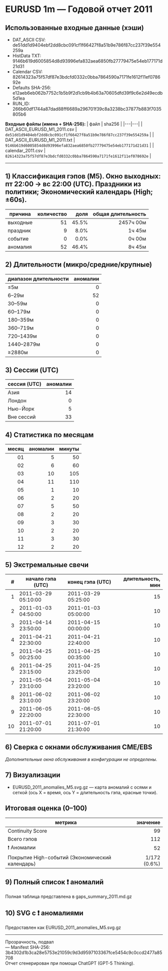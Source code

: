 # EURUSD 1m — Годовой отчет 2011

## Использованные входные данные (хэши)
- DAT_ASCII CSV: de51dd1d9404ebf2dd8cbc091cf1f66427f8a51b9e786f87cc237f39e554259a  
- HistData TXT: 9146b619d6005854d8d93996efa832aea6850fb27779475e54eb177171d21d31  
- Calendar CSV: 82614323a75f57df87e3bdcfd0332c0bba7864590a7171fe1612f11ef078692e  
- Defaults SHA-256: e12aeb6eb062b7752c1b5b9f2d1cb9b4b63a70605dfd39f9c6e2d49ecdb5d1ea  
- RUN_ID: 266b60df1744a87dad88ff6689a296701f39c8a3238bc37877b883f7035805b6  

**Входные файлы (имена + SHA-256):**
| файл | sha256 |
|---|---|
| DAT_ASCII_EURUSD_M1_2011.csv | `de51dd1d9404ebf2dd8cbc091cf1f66427f8a51b9e786f87cc237f39e554259a` |
| DAT_ASCII_EURUSD_M1_2011.txt | `9146b619d6005854d8d93996efa832aea6850fb27779475e54eb177171d21d31` |
| calendar_2011.csv | `82614323a75f57df87e3bdcfd0332c0bba7864590a7171fe1612f11ef078692e` |

---

## 1) Классификация гэпов (M5). Окно выходных: пт 22:00 → вс 22:00 (UTC). Праздники из политики; Экономический календарь (High; ±60s).
| причина | количество | доля | общая длительность |
|---|---:|---:|---:|
| выходные | 51 | 45.5% | 2457ч 00м |
| праздник | 9 | 8.0% | 1ч 45м |
| событие | 0 | 0.0% | 0ч 00м |
| аномалия | 52 | 46.4% | 8ч 45м |

## 2) Длительности (микро/средние/крупные)
| диапазон длительности | аномалии |
|---|---:|
| ≤5м | 0 |
| 6–29м | 52 |
| 30–59м | 0 |
| 60–179м | 0 |
| 180–359м | 0 |
| 360–719м | 0 |
| 720–1439м | 0 |
| 1440–2879м | 0 |
| ≥2880м | 0 |

## 3) Сессии (UTC)
| сессия (UTC) | аномалии |
|---|---:|
| Азия | 14 |
| Лондон | 0 |
| Нью-Йорк | 5 |
| Вне сессий | 33 |

## 4) Статистика по месяцам
| месяц | аномалии | минуты |
|---:|---:|---:|
| 01 | 5 | 50 |
| 02 | 6 | 60 |
| 03 | 10 | 105 |
| 04 | 11 | 110 |
| 05 | 1 | 10 |
| 06 | 2 | 20 |
| 07 | 5 | 50 |
| 08 | 2 | 20 |
| 09 | 3 | 30 |
| 10 | 2 | 20 |
| 11 | 3 | 30 |
| 12 | 2 | 20 |

## 5) Экстремальные свечи
| # | начало гэпа (UTC) | конец гэпа (UTC) | длительность, мин |
|---:|---|---|---:|
| 1 | 2011-03-29 05:10:00 | 2011-03-29 05:25:00 | 15 |
| 2 | 2011-01-03 04:50:00 | 2011-01-03 05:00:00 | 10 |
| 3 | 2011-04-14 23:50:00 | 2011-04-15 00:00:00 | 10 |
| 4 | 2011-04-21 22:30:00 | 2011-04-21 22:40:00 | 10 |
| 5 | 2011-04-25 00:25:00 | 2011-04-25 00:35:00 | 10 |
| 6 | 2011-04-25 23:15:00 | 2011-04-25 23:25:00 | 10 |
| 7 | 2011-05-04 23:10:00 | 2011-05-04 23:20:00 | 10 |
| 8 | 2011-06-02 23:10:00 | 2011-06-02 23:20:00 | 10 |
| 9 | 2011-06-05 22:20:00 | 2011-06-05 22:30:00 | 10 |
| 10 | 2011-07-01 21:20:00 | 2011-07-01 21:30:00 | 10 |

## 6) Сверка с окнами обслуживания CME/EBS
_Дополнительные окна обслуживания в конфигурации не определены._

## 7) Визуализации
- EURUSD_2011_anomalies_M5.svg.gz — карта аномалий с осями и сеткой (ось X = время, ось Y = длительность гэпа, красные точки).

## Итоговая оценка (0–100)
| метрика | значение |
|---|---:|
| Continuity Score | 99 |
| Всего гэпов | 112 |
| ❗ Аномалии | 52 |
| Покрытие High-событий (Экономический календарь) | 1/172 (0.6%) |

## 9) Полный список ❗ аномалий
Полная таблица представлена в gaps_summary_2011.md.gz

## 10) SVG с ❗ аномалиями
Предоставлен как EURUSD_2011_anomalies_M5.svg.gz

---
Прозрачность, подвал  
— Manifest SHA-256: 3b4302d1b3ca28e5753e21059c9d3d9597103367fce5454c9c0ccd2477a85708  
Отчет сгенерирован при помощи ChatGPT (GPT-5 Thinking).  
